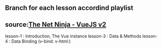 ## Branch for each lesson accordind playlist
## source:[The Net Ninja - VueJS v2](https://youtube.com/playlist?list=PL4cUxeGkcC9gQcYgjhBoeQH7wiAyZNrYa)

lesson-1 : Introduction, The Vue instance
lesson-3 : Data & Methods
lesson-4 : Data Binding  (v-bind: v-html:)